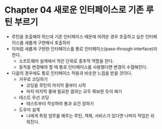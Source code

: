 # Chapter 04 새로운 인터페이스로 기존 루틴 부르기
- 루틴을 호출해야 하는데 기존 인터페이스 때문에 어려운 경우 호출하고 싶은 인터페이스를 새롭게 구현해서 호출하라
- 이처럼 새롭게 구현한 인터페이스를 통로 인터페이스(pass-through interface)라 한다.
    - 소프트웨어 설계에서 작은 단위로 중추적 역할을 한다.
    - 동작을 변경해야 할 때 통로 인터페이스를 사용했다면 변경이 수월해진다.
- 다음의 경우에도 통로 인터페이스 적용과 비슷한 느낌을 받을 것이다.
    - 거꾸로 코딩하기
        - 코딩을 루틴의 마지막 줄부터 시작
        - 마치 마지막 줄에 필요한 결과는 모두 확보한 듯이 짜기
    - 테스트 우선 코딩
        - 테스트부터 작성하여 통과 요건 정하기
    - 도우미 설계
        - 나에게 특정 업무를 해주는 루틴, 객체, 서비스가 있다면 나머지 작업은 쉬워진다.
